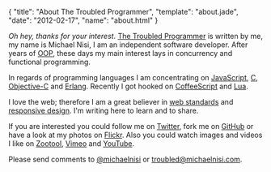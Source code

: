 {
  "title": "About The Troubled Programmer",
  "template": "about.jade",
  "date": "2012-02-17",
  "name": "about.html"
}

*Oh hey, thanks for your interest.* [The Troubled Programmer](/) is written by me, my name is Michael Nisi, I am an independent software developer. After years of [OOP](http://en.wikipedia.org/wiki/Object-oriented_programming), these days my main interest lays in concurrency and functional programming.

In regards of programming languages I am concentrating on [JavaScript](https://developer.mozilla.org/en/JavaScript), [C](http://en.wikipedia.org/wiki/C_(programming_language)), [Objective-C](http://en.wikipedia.org/wiki/Objective-C) and [Erlang](http://www.erlang.org). Recently I got hooked on [CoffeeScript](http://coffeescript.org/) and [Lua](http://www.lua.org/). 

I love the web; therefore I am a great believer in [web standards](http://www.webstandards.org) and [responsive design](http://www.alistapart.com/articles/responsive-web-design). I'm writing here to learn and to share.

If you are interested you could follow me on [Twitter](http://twitter.com/michaelnisi), fork me on [GitHub](https://github.com/michaelnisi) or have a look at my photos on [Flickr](http://flickr.com/photos/michaelnisi). Also you could watch images and videos I like on [Zootool](http://zoo.tl/u/michaelnisi/), [Vimeo](http://www.vimeo.com/user5635710/likes) and [YouTube](http://www.youtube.com/user/pixotz).

Please send comments to [@michaelnisi](http://twitter.com/michaelnisi) or <troubled@michaelnisi.com>.
